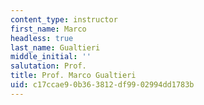```yaml
---
content_type: instructor
first_name: Marco
headless: true
last_name: Gualtieri
middle_initial: ''
salutation: Prof.
title: Prof. Marco Gualtieri
uid: c17ccae9-0b36-3812-df99-02994dd1783b
---
```

